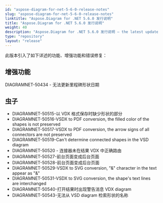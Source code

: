 ```yaml
---
id: "aspose-diagram-for-net-5-6-0-release-notes"
slug: "aspose-diagram-for-net-5-6-0-release-notes"
linktitle: "Aspose.Diagram for .NET 5.6.0 发行说明"
title: "Aspose.Diagram for .NET 5.6.0 发行说明"
weight: 40
description: "Aspose.Diagram for .NET 5.6.0 发行说明 – the latest updates and fixes."
type: "repository"
layout: "release"
---
```

此版本引入了如下详述的功能、增强功能和错误修复：
## **增强功能**
DIAGRAMNET-50434 - 无法更新里程碑形状日期
## **虫子**
- DIAGRAMNET-50515-以 VDX 格式保存时缺少形状的部分
- DIAGRAMNET-50516-VSDX to PDF conversion, the filled color of the shapes is not preserved 
- DIAGRAMNET-50517-VSDX to PDF conversion, the arrow signs of all connectors are not preserved 
- DIAGRAMNET-50519-Can't determine connected shapes in the VSD diagram
- DIAGRAMNET-50520 - 连接器未在结果 VDX 中正确路由
- DIAGRAMNET-50527-前台页面变成后台页面
- DIAGRAMNET-50528-前台页面变成后台页面
- DIAGRAMNET-50529-VSDX to SVG conversion, "&" character in the text appear as "&" 
- DIAGRAMNET-50531-VSDX to SVG conversion, the shape's text lines are interchanged 
- DIAGRAMNET-50540-打开结果时出现警告消息 VDX diagram
- DIAGRAMNET-50543-无法从 VSD diagram 检索形状的名称
